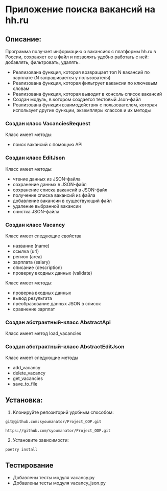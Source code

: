 # Приложение поиска вакансий на hh.ru

## Описание:

Программа получает информацию о вакансиях с платформы hh.ru в России, сохраняет ее в файл и позволять удобно работать с ней: добавлять, фильтровать, удалять.

* Реализована функция, которая возвращает топ N вакансий по зарплате (N запрашивается у пользователя)
* Реализована функция, которая фильтрует вакансии по ключевым словам
* Реализована функция, которая выводит в консоль список вакансий
* Создан модуль, в котором создается тестовый Json-файл
* Реализована функция взаимодействия с пользователем, которая использует другие функции, экземпляры классов и их методы

### Создан класс VacanciesRequest
Класс имеет методы:
* поиск вакансий с помощью API



### Создан класс EditJson
Класс имеет методы:
* чтение данных из JSON-файла
* сохранение данных в JSON-файл
* сохранение списка вакансий в JSON-файл
* получение списка вакансий из файла
* добавление вакансии в существующий файл
* удаление выбранной вакансии
* очистка JSON-файла


### Создан класс Vacancy
Класс имеет следующие свойства
* название (name)
* ссылка (url)
* регион (area)
* зарплата (salary)
* описание (description)
* проверку входных данных (validate)

Класс имеет методы:
* проверка входных данных
* вывод результата
* преобразование данных JSON в список
* сравнение зарплат

### Создан абстрактный-класс AbstractApi
Класс имеет метод load_vacancies


### Создан абстрактный-класс AbstractEditJson
Класс имеет следующие методы
* add_vacancy
* delete_vacancy
* get_vacancies
* save_to_file


## Установка:

1. Клонируйте репозиторий удобным способом:
```
git@github.com:syoumanator/Project_OOP.git
```
```
https://github.com/syoumanator/Project_OOP.git
```

2. Установите зависимости:
```
poetry install
```


## Тестирование
* Добавлены тесты модуля vacancy.py
* Добавлены тесты модуля vacancy_json.py
